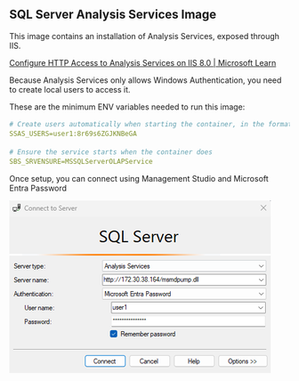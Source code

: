 ## SQL Server Analysis Services Image

This image contains an installation of Analysis Services, exposed through IIS.

[Configure HTTP Access to Analysis Services on IIS 8.0 | Microsoft Learn](https://learn.microsoft.com/en-us/analysis-services/instances/configure-http-access-to-analysis-services-on-iis-8-0?view=asallproducts-allversions)

Because Analysis Services only allows Windows Authentication, you need to create local users to access it. 

These are the minimum ENV variables needed to run this image:

```yaml
# Create users automatically when starting the container, in the format user:pwd,user2:pwd2,...,usern:pwdn
SSAS_USERS=user1:8r69s6ZGJKNBeGA

# Ensure the service starts when the container does
SBS_SRVENSURE=MSSQLServerOLAPService
```

Once setup, you can connect using Management Studio and Microsoft Entra Password

![image-20240227192314719](readme_assets\image-20240227192314719.png)

